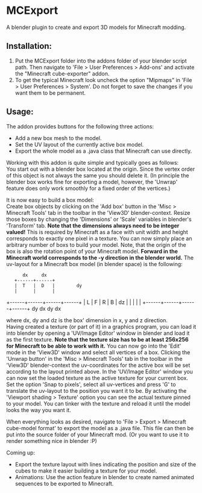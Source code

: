 # MCExport
A blender plugin to create and export 3D models for Minecraft modding.

## Installation:
1. Put the MCExport folder into the addons folder of your blender script path. Then navigate to 'File > User Preferences > Add-ons' and activate the "Minecraft cube-exporter" addon.
2. To get the typical Minecraft look uncheck the option "Mipmaps" in 'File > User Preferences > System'. Do not forget to save the changes if you want them to be permanent.

## Usage:
The addon provides buttons for the following three actions:
- Add a new box mesh to the model.
- Set the UV layout of the currently active box model.
- Export the whole model as a .java class that Minecraft can use directly.

Working with this addon is quite simple and typically goes as follows:  
You start out with a blender box located at the origin.
Since the vertex order of this object is not always the same you should delete it.
(In principle the blender box works fine for exporting a model, however, the 'Unwrap' feature does only work smoothly for a fixed order of the vertices.)

It is now easy to build a box model:  
Create box objects by clicking on the 'Add box' button in the 'Misc > Minecraft Tools' tab in the toolbar in the 'View3D' blender-context.
Resize those boxes by changing the 'Dimensions' or 'Scale' variables in blender's 'Transform' tab.
**Note that the dimensions always need to be integer valued!**
This is required by Minecraft as a face with unit width and height corresponds to exactly one pixel in a texture.
You can now simply place an arbitrary number of boxs to build your model.
Note, that the origin of the box is also the rotation point of your Minecraft model.
**Forward in the Minecraft world corresponds to the -y direction in the blender world.**
The uv-layout for a Minecraft box model (in blender space) is the following:  

          dx     dx
       +------+------+
       |  T   |  D   |        dy
       |      |      |
+------+------+------+------+
|  L   |  F   |  R   |  B   | dz
|      |      |      |      |
+------+------+------+------+
   dy     dx     dy     dx

where dx, dy and dz is the box' dimension in x, y and z direction.  
Having created a texture (or part of it) in a graphics program, you can load it into blender by opening a 'UV/Image Editor' window in blender and load it as the first texture.
**Note that the texture size has to be at least 256x256 for Minecraft to be able to work with it.**
You can now go into the 'Edit' mode in the 'View3D' window and select all vertices of a box.
Clicking the 'Unwrap button' in the 'Misc > Minecraft Tools' tab in the toolbar in the 'View3D' blender-context the uv-coordinates for the active box will be set according to the layout printed above.
In the 'UV/Image Editor' window you can now set the loaded texture as the active texture for your current box.
Set the option 'Snap to pixels', select all uv-vertices and press 'G' to translate the uv-layout to the position you want it to be.
By activating the 'Viewport shading > Texture' option you can see the actual texture pinned to your model.
You can tinker with the texture and reload it until the model looks the way you want it.

When everything looks as desired, navigate to 'File > Export > Minecraft cube-model format' to export the model as a .java file.
This file can then be put into the source folder of your Minecraft mod.
(Or you want to use it to render something nice in blender :P)

Coming up:  
- Export the texture layout with lines indicating the position and size of the cubes to make it easier building a texture for your model.
- Animations: Use the action feature in blender to create named animated sequences to be exported to Minecraft.
